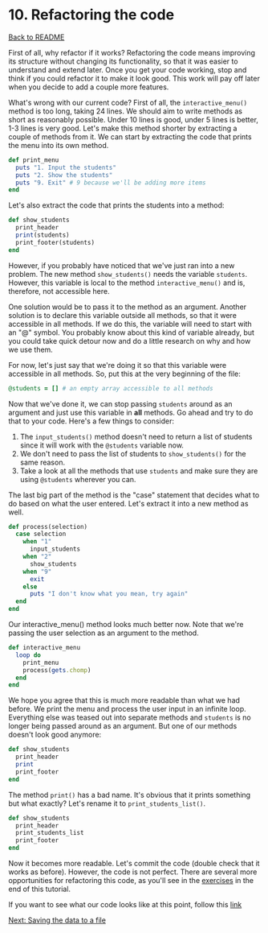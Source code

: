 # 10. Refactoring the code

[Back to README](README.md)

First of all, why refactor if it works? Refactoring the code means improving its structure without changing its functionality, so that it was easier to understand and extend later. Once you get your code working, stop and think if you could refactor it to make it look good. This work will pay off later when you decide to add a couple more features.

What's wrong with our current code? First of all, the `interactive_menu()` method is too long, taking 24 lines. We should aim to write methods as short as reasonably possible. Under 10 lines is good, under 5 lines is better, 1-3 lines is very good. Let's make this method shorter by extracting a couple of methods from it. We can start by extracting the code that prints the menu into its own method.

````ruby
def print_menu
  puts "1. Input the students"
  puts "2. Show the students"
  puts "9. Exit" # 9 because we'll be adding more items  
end
````

Let's also extract the code that prints the students into a method:

````ruby
def show_students
  print_header
  print(students)
  print_footer(students)
end
````

However, if you probably have noticed that we've just ran into a new problem. The new method `show_students()` needs the variable `students`. However, this variable is local to the method `interactive_menu()` and is, therefore, not accessible here.

One solution would be to pass it to the method as an argument. Another solution is to declare this variable outside all methods, so that it were accessible in all methods. If we do this, the variable will need to start with an "@" symbol. You probably know about this kind of variable already, but you could take quick detour now and do a little research on why and how we use them.

For now, let's just say that we're doing it so that this variable were accessible in all methods. So, put this at the very beginning of the file:

````ruby
@students = [] # an empty array accessible to all methods
````

Now that we've done it, we can stop passing `students` around as an argument and just use this variable in **all** methods. Go ahead and try to do that to your code. Here's a few things to consider:

1. The `input_students()` method doesn't need to return a list of students since it will work with the `@students` variable now.
2. We don't need to pass the list of students to `show_students()` for the same reason.
3. Take a look at all the methods that use `students` and make sure they are using `@students` wherever you can.

The last big part of the method is the "case" statement that decides what to do based on what the user entered. Let's extract it into a new method as well.

````ruby
def process(selection)
  case selection
    when "1"
      input_students
    when "2"
      show_students
    when "9"
      exit
    else
      puts "I don't know what you mean, try again"
  end
end
````

Our interactive_menu() method looks much better now. Note that we're passing the user selection as an argument to the method.

````ruby
def interactive_menu
  loop do
    print_menu
    process(gets.chomp)
  end
end
````

We hope you agree that this is much more readable than what we had before. We print the menu and process the user input in an infinite loop. Everything else was teased out into separate methods and `students` is no longer being passed around as an argument. But one of our methods doesn't look good anymore:

````ruby
def show_students
  print_header
  print
  print_footer
end
````

The method `print()` has a bad name. It's obvious that it prints something but what exactly? Let's rename it to `print_students_list()`.

````ruby
def show_students
  print_header
  print_students_list
  print_footer
end
````

Now it becomes more readable. Let's commit the code (double check that it works as before). However, the code is not perfect. There are several more opportunities for refactoring this code, as you'll see in the [exercises](13_extra_exercises.md) in the end of this tutorial.

If you want to see what our code looks like at this point, follow this [link](https://raw.githubusercontent.com/anitacanita/student-directory/a19c166ea3778003fd707c9494717febd9cd97e5/directory.rb)

[Next: Saving the data to a file](11_saving_data_to_file.md)
